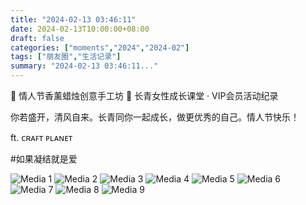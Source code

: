 ```yaml
---
title: "2024-02-13 03:46:11"
date: 2024-02-13T10:00:00+08:00
draft: false
categories: ["moments","2024","2024-02"]
tags: ["朋友圈","生活记录"]
summary: "2024-02-13 03:46:11..."
---
```


🤍 情人节香薰蜡烛创意手工坊 🤍
​长青女性成长课堂 · VIP会员活动纪录

你若盛开，清风自来。长青同你一起成长，做更优秀的自己。情人节快乐！

ft. ᴄʀᴀꜰᴛ ᴘʟᴀɴᴇᴛ

​#如果凝结就是爱

![Media 1](/Moments/photos/2024-02-13/202402130346110.jpg)
![Media 2](/Moments/photos/2024-02-13/202402130346111.jpg)
![Media 3](/Moments/photos/2024-02-13/202402130346112.jpg)
![Media 4](/Moments/photos/2024-02-13/202402130346113.jpg)
![Media 5](/Moments/photos/2024-02-13/202402130346114.jpg)
![Media 6](/Moments/photos/2024-02-13/202402130346115.jpg)
![Media 7](/Moments/photos/2024-02-13/202402130346116.jpg)
![Media 8](/Moments/photos/2024-02-13/202402130346117.jpg)
![Media 9](/Moments/photos/2024-02-13/202402130346118.jpg)

